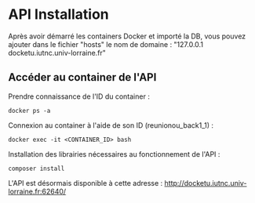 # API Installation

Après avoir démarré les containers Docker et importé la DB, vous pouvez ajouter dans le fichier "hosts" le nom de domaine : 
"127.0.0.1 docketu.iutnc.univ-lorraine.fr"

## Accéder au container de l'API

Prendre connaissance de l'ID du container :

    docker ps -a


Connexion au container à l'aide de son ID (reunionou_back1_1) :

    docker exec -it <CONTAINER_ID> bash

Installation des librairies nécessaires au fonctionnement de l'API :

    composer install

L'API est désormais disponible à cette adresse : http://docketu.iutnc.univ-lorraine.fr:62640/